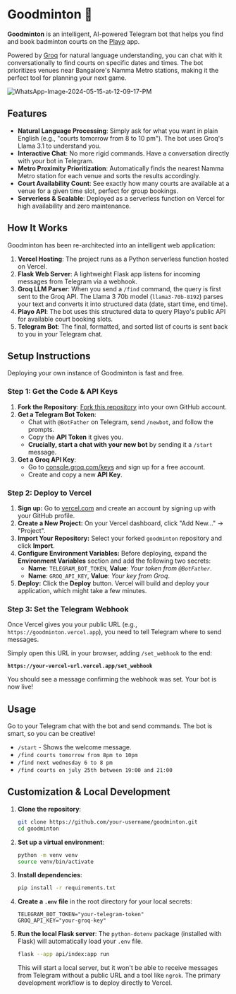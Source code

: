 # Goodminton 🏸

**Goodminton** is an intelligent, AI-powered Telegram bot that helps you find and book badminton courts on the [Playo](https://playo.co/) app. 

Powered by [Groq](https://groq.com/) for natural language understanding, you can chat with it conversationally to find courts on specific dates and times. The bot prioritizes venues near Bangalore's Namma Metro stations, making it the perfect tool for planning your next game.

![WhatsApp-Image-2024-05-15-at-12-09-17-PM](https://github.com/user-attachments/assets/b83a67d5-83c3-42e7-a9a7-951c277b73c8)


## Features

- **Natural Language Processing**: Simply ask for what you want in plain English (e.g., "courts tomorrow from 8 to 10 pm"). The bot uses Groq's Llama 3.1 to understand you.
- **Interactive Chat**: No more rigid commands. Have a conversation directly with your bot in Telegram.
- **Metro Proximity Prioritization**: Automatically finds the nearest Namma Metro station for each venue and sorts the results accordingly.
- **Court Availability Count**: See exactly how many courts are available at a venue for a given time slot, perfect for group bookings.
- **Serverless & Scalable**: Deployed as a serverless function on Vercel for high availability and zero maintenance.

## How It Works

Goodminton has been re-architected into an intelligent web application:

1.  **Vercel Hosting**: The project runs as a Python serverless function hosted on Vercel.
2.  **Flask Web Server**: A lightweight Flask app listens for incoming messages from Telegram via a webhook.
3.  **Groq LLM Parser**: When you send a `/find` command, the query is first sent to the Groq API. The Llama 3 70b model (`llama3-70b-8192`) parses your text and converts it into structured data (date, start time, end time).
4.  **Playo API**: The bot uses this structured data to query Playo's public API for available court booking slots.
5.  **Telegram Bot**: The final, formatted, and sorted list of courts is sent back to you in your Telegram chat.

## Setup Instructions

Deploying your own instance of Goodminton is fast and free.

### Step 1: Get the Code & API Keys

1.  **Fork the Repository**: [Fork this repository](https://github.com/your-username/goodminton/fork) into your own GitHub account.
2.  **Get a Telegram Bot Token**:
    - Chat with `@BotFather` on Telegram, send `/newbot`, and follow the prompts.
    - Copy the **API Token** it gives you.
    - **Crucially, start a chat with your new bot** by sending it a `/start` message.
3.  **Get a Groq API Key**:
    - Go to [console.groq.com/keys](https://console.groq.com/keys) and sign up for a free account.
    - Create and copy a new **API Key**.

### Step 2: Deploy to Vercel

1.  **Sign up:** Go to [vercel.com](https://vercel.com) and create an account by signing up with your GitHub profile.
2.  **Create a New Project:** On your Vercel dashboard, click "Add New..." -> "Project".
3.  **Import Your Repository:** Select your forked `goodminton` repository and click **Import**.
4.  **Configure Environment Variables:** Before deploying, expand the **Environment Variables** section and add the following two secrets:
    - **Name**: `TELEGRAM_BOT_TOKEN`, **Value**: *Your token from `@BotFather`*.
    - **Name**: `GROQ_API_KEY`, **Value**: *Your key from Groq*.
5.  **Deploy:** Click the **Deploy** button. Vercel will build and deploy your application, which might take a few minutes.

### Step 3: Set the Telegram Webhook

Once Vercel gives you your public URL (e.g., `https://goodminton.vercel.app`), you need to tell Telegram where to send messages.

Simply open this URL in your browser, adding `/set_webhook` to the end:

**`https://your-vercel-url.vercel.app/set_webhook`**

You should see a message confirming the webhook was set. Your bot is now live!

## Usage

Go to your Telegram chat with the bot and send commands. The bot is smart, so you can be creative!

-   `/start` - Shows the welcome message.
-   `/find courts tomorrow from 8pm to 10pm`
-   `/find next wednesday 6 to 8 pm`
-   `/find courts on july 25th between 19:00 and 21:00`

## Customization & Local Development

1.  **Clone the repository**:
    ```bash
    git clone https://github.com/your-username/goodminton.git
    cd goodminton
    ```
2.  **Set up a virtual environment**:
    ```bash
    python -m venv venv
    source venv/bin/activate
    ```
3.  **Install dependencies**:
    ```bash
    pip install -r requirements.txt
    ```
4.  **Create a `.env` file** in the root directory for your local secrets:
    ```
    TELEGRAM_BOT_TOKEN="your-telegram-token"
    GROQ_API_KEY="your-groq-key"
    ```
5.  **Run the local Flask server**:
    The `python-dotenv` package (installed with Flask) will automatically load your `.env` file.
    ```bash
    flask --app api/index:app run
    ```
    This will start a local server, but it won't be able to receive messages from Telegram without a public URL and a tool like `ngrok`. The primary development workflow is to deploy directly to Vercel. 